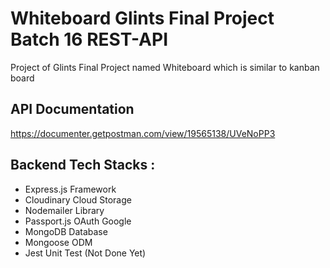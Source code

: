 # Whiteboard Glints Final Project Batch 16 REST-API
Project of Glints Final Project named Whiteboard which is similar to kanban board 

## API Documentation 
https://documenter.getpostman.com/view/19565138/UVeNoPP3

## Backend Tech Stacks :
- Express.js Framework
- Cloudinary Cloud Storage
- Nodemailer Library
- Passport.js OAuth Google
- MongoDB Database
- Mongoose ODM
- Jest Unit Test (Not Done Yet)
